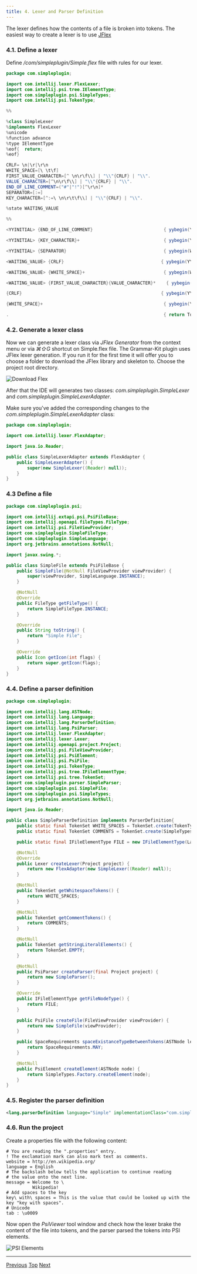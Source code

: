 ```yaml
---
title: 4. Lexer and Parser Definition
---
```


The lexer defines how the contents of a file is broken into tokens.
The easiest way to create a lexer is to use [JFlex](http://jflex.de/)

### 4.1. Define a lexer

Define */com/simpleplugin/Simple.flex* file with rules for our lexer.

```java
package com.simpleplugin;

import com.intellij.lexer.FlexLexer;
import com.intellij.psi.tree.IElementType;
import com.simpleplugin.psi.SimpleTypes;
import com.intellij.psi.TokenType;

%%

%class SimpleLexer
%implements FlexLexer
%unicode
%function advance
%type IElementType
%eof{  return;
%eof}

CRLF= \n|\r|\r\n
WHITE_SPACE=[\ \t\f]
FIRST_VALUE_CHARACTER=[^ \n\r\f\\] | "\\"{CRLF} | "\\".
VALUE_CHARACTER=[^\n\r\f\\] | "\\"{CRLF} | "\\".
END_OF_LINE_COMMENT=("#"|"!")[^\r\n]*
SEPARATOR=[:=]
KEY_CHARACTER=[^:=\ \n\r\t\f\\] | "\\"{CRLF} | "\\".

%state WAITING_VALUE

%%

<YYINITIAL> {END_OF_LINE_COMMENT}                           { yybegin(YYINITIAL); return SimpleTypes.COMMENT; }

<YYINITIAL> {KEY_CHARACTER}+                                { yybegin(YYINITIAL); return SimpleTypes.KEY; }

<YYINITIAL> {SEPARATOR}                                     { yybegin(WAITING_VALUE); return SimpleTypes.SEPARATOR; }

<WAITING_VALUE> {CRLF}                                     { yybegin(YYINITIAL); return SimpleTypes.CRLF; }

<WAITING_VALUE> {WHITE_SPACE}+                              { yybegin(WAITING_VALUE); return TokenType.WHITE_SPACE; }

<WAITING_VALUE> {FIRST_VALUE_CHARACTER}{VALUE_CHARACTER}*    { yybegin(YYINITIAL); return SimpleTypes.VALUE; }

{CRLF}                                                     { yybegin(YYINITIAL); return SimpleTypes.CRLF; }

{WHITE_SPACE}+                                              { yybegin(YYINITIAL); return TokenType.WHITE_SPACE; }

.                                                           { return TokenType.BAD_CHARACTER; }
```

### 4.2. Generate a lexer class

Now we can generate a lexer class via *JFlex Generator* from the context menu or via *⌘⇧G* shortcut on Simple.flex file.
The Grammar-Kit plugin uses JFlex lexer generation.
If you run it for the first time it will offer you to choose a folder to download the JFlex library and skeleton to.
Choose the project root directory.

![Download Flex](img/download_jflex.png)

After that the IDE will generates two classes:
*com.simpleplugin.SimpleLexer* and *com.simpleplugin.SimpleLexerAdapter*.

Make sure you've added the corresponding changes to the *com.simpleplugin.SimpleLexerAdapter* class:

```java
package com.simpleplugin;

import com.intellij.lexer.FlexAdapter;

import java.io.Reader;

public class SimpleLexerAdapter extends FlexAdapter {
    public SimpleLexerAdapter() {
        super(new SimpleLexer((Reader) null));
    }
}
```

### 4.3 Define a file

```java
package com.simpleplugin.psi;

import com.intellij.extapi.psi.PsiFileBase;
import com.intellij.openapi.fileTypes.FileType;
import com.intellij.psi.FileViewProvider;
import com.simpleplugin.SimpleFileType;
import com.simpleplugin.SimpleLanguage;
import org.jetbrains.annotations.NotNull;

import javax.swing.*;

public class SimpleFile extends PsiFileBase {
    public SimpleFile(@NotNull FileViewProvider viewProvider) {
        super(viewProvider, SimpleLanguage.INSTANCE);
    }

    @NotNull
    @Override
    public FileType getFileType() {
        return SimpleFileType.INSTANCE;
    }

    @Override
    public String toString() {
        return "Simple File";
    }

    @Override
    public Icon getIcon(int flags) {
        return super.getIcon(flags);
    }
}
```

### 4.4. Define a parser definition

```java
package com.simpleplugin;

import com.intellij.lang.ASTNode;
import com.intellij.lang.Language;
import com.intellij.lang.ParserDefinition;
import com.intellij.lang.PsiParser;
import com.intellij.lexer.FlexAdapter;
import com.intellij.lexer.Lexer;
import com.intellij.openapi.project.Project;
import com.intellij.psi.FileViewProvider;
import com.intellij.psi.PsiElement;
import com.intellij.psi.PsiFile;
import com.intellij.psi.TokenType;
import com.intellij.psi.tree.IFileElementType;
import com.intellij.psi.tree.TokenSet;
import com.simpleplugin.parser.SimpleParser;
import com.simpleplugin.psi.SimpleFile;
import com.simpleplugin.psi.SimpleTypes;
import org.jetbrains.annotations.NotNull;

import java.io.Reader;

public class SimpleParserDefinition implements ParserDefinition{
    public static final TokenSet WHITE_SPACES = TokenSet.create(TokenType.WHITE_SPACE);
    public static final TokenSet COMMENTS = TokenSet.create(SimpleTypes.COMMENT);

    public static final IFileElementType FILE = new IFileElementType(Language.<SimpleLanguage>findInstance(SimpleLanguage.class));

    @NotNull
    @Override
    public Lexer createLexer(Project project) {
        return new FlexAdapter(new SimpleLexer((Reader) null));
    }

    @NotNull
    public TokenSet getWhitespaceTokens() {
        return WHITE_SPACES;
    }

    @NotNull
    public TokenSet getCommentTokens() {
        return COMMENTS;
    }

    @NotNull
    public TokenSet getStringLiteralElements() {
        return TokenSet.EMPTY;
    }

    @NotNull
    public PsiParser createParser(final Project project) {
        return new SimpleParser();
    }

    @Override
    public IFileElementType getFileNodeType() {
        return FILE;
    }

    public PsiFile createFile(FileViewProvider viewProvider) {
        return new SimpleFile(viewProvider);
    }

    public SpaceRequirements spaceExistanceTypeBetweenTokens(ASTNode left, ASTNode right) {
        return SpaceRequirements.MAY;
    }

    @NotNull
    public PsiElement createElement(ASTNode node) {
        return SimpleTypes.Factory.createElement(node);
    }
}
```

### 4.5. Register the parser definition

```xml
<lang.parserDefinition language="Simple" implementationClass="com.simpleplugin.SimpleParserDefinition"/>
```

### 4.6. Run the project

Create a properties file with the following content:

```
# You are reading the ".properties" entry.
! The exclamation mark can also mark text as comments.
website = http://en.wikipedia.org/
language = English
# The backslash below tells the application to continue reading
# the value onto the next line.
message = Welcome to \
          Wikipedia!
# Add spaces to the key
key\ with\ spaces = This is the value that could be looked up with the key "key with spaces".
# Unicode
tab : \u0009
```

Now open the *PsiViewer* tool window and check how the lexer brake the content of the file into tokens, and the parser parsed the tokens into PSI elements.

![PSI Elements](img/psi_elements.png)

----------------

[Previous](grammar_and_parser.md)
[Top](../custom_language_support_tutorial.md)
[Next](syntax_highlighter_and_color_settings_page.md)

